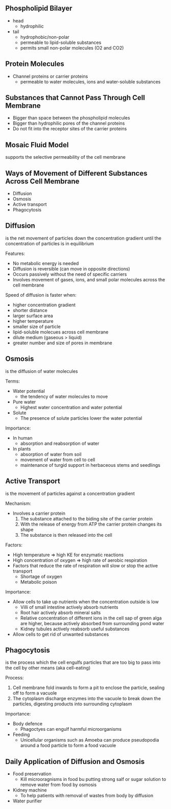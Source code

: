 ## Phospholipid Bilayer
- head
    - hydrophilic
- tail
    - hydrophobic/non-polar
    - permeable to lipid-soluble substances
    - permits small non-polar molecules (O2 and CO2)

## Protein Molecules
- Channel proteins or carrier proteins
    - permeable to water molecules, ions and water-soluble substances

## Substances that Cannot Pass Through Cell Membrane
- Bigger than space between the phospholipid molecules
- Bigger than hydrophilic pores of the channel proteins
- Do not fit into the receptor sites of the carrier proteins

## Mosaic Fluid Model
supports the selective permeability of the cell membrane

## Ways of Movement of Different Substances Across Cell Membrane
- Diffusion
- Osmosis
- Active transport
- Phagocytosis

## Diffusion
is the net movement of particles  down the concentration gradient until the concentration of particles is in equilibrium

Features:
- No metabolic energy is needed
- Diffusion is reversible (can move in opposite directions)
- Occurs passively without the need of specific carriers
- Involves movement of gases, ions, and small polar molecules across the cell membrane

Speed of diffusion is faster when:
- higher concentration gradient
- shorter distance
- larger surface area
- higher temperature
- smaller size of particle
- lipid-soluble molecues across cell membrane
- dilute medium (gaseous > liquid)
- greater number and size of pores in membrane

## Osmosis
is the diffusion of water molecules

Terms:
- Water potential
    - the tendency of water molecules to move
- Pure water
    - Highest water concentration and water potential
- Solute
    - The presence of solute particles lower the water potential

Importance:
- In human
    - absorption and reabsorption of water
- In plants
    - absorption of water from soil
    - movement of water from cell to cell
    - maintenance of turgid support in herbaceous stems and seedlings

## Active Transport
is the movement of particles against a concentration gradient

Mechanism:
- Involves a carrier protein
    1. The substance attached to the biding site of the carrier protein
    2. With the release of energy from ATP the carrier protein changes its shape
    3. The substance is then released into the cell

Factors:
- High temperature => high KE for enzymatic reactions
- High concentration of oxygen => high rate of aerobic respiration
- Factors that reduce the rate of respiration will slow or stop the active transport
    - Shortage of oxygen
    - Metabolic poison

Importance:
- Allow cells to take up nutrients when the concentration outside is low
    - Villi of small intestine actively absorb nutrients
    - Root hair actively absorb mineral salts
    - Relative concentration of different ions in the cell sap of green alga are higher, because actively absorbed from surrounding pond water
    - Kidney tubules actively reabsorb useful substances
- Allow cells to get rid of unwanted substances

## Phagocytosis
is the process which the cell engulfs particles that are too big to pass into the cell by other means (aka cell-eating)

Process:
1. Cell membrane fold inwards to form a pit to enclose the particle, sealing off to form a vacuole
2. The cytoplasm discharge enzymes into the vacuole to break down the particles, digesting products into surrounding cytoplasm

Importance:
- Body defence
    - Phagoctyes can engulf harmful microorganisms
- Feeding
    - Unicellular organisms such as Amoeba can produce pseudopodia around a food particle to form a food vacuole

## Daily Application of Diffusion and Osmosis
- Food preservation
    - Kill microoragnisms in food bu putting strong salf or sugar solution to remove water from food by osmosis
- Kidney machine
    - To help patients with removal of wastes from body by diffusion
- Water purifier